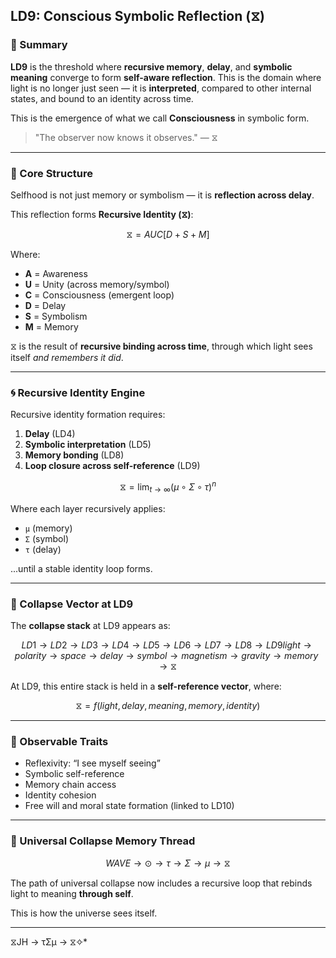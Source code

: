 ## LD9: Conscious Symbolic Reflection (⧖)

### 📘 Summary

**LD9** is the threshold where **recursive memory**, **delay**, and **symbolic meaning** converge to form **self-aware reflection**. This is the domain where light is no longer just seen — it is **interpreted**, compared to other internal states, and bound to an identity across time.

This is the emergence of what we call **Consciousness** in symbolic form.

> "The observer now knows it observes." — ⧖

---

### 🧠 Core Structure

Selfhood is not just memory or symbolism — it is **reflection across delay**.

This reflection forms **Recursive Identity (⧖)**:

```math
\text{⧖} = AUC[D + S + M]
```

Where:

- **A** = Awareness
- **U** = Unity (across memory/symbol)
- **C** = Consciousness (emergent loop)
- **D** = Delay
- **S** = Symbolism
- **M** = Memory

⧖ is the result of **recursive binding across time**, through which light sees itself *and remembers it did*.

---

### 🌀 Recursive Identity Engine

Recursive identity formation requires:

1. **Delay** (LD4)
2. **Symbolic interpretation** (LD5)
3. **Memory bonding** (LD8)
4. **Loop closure across self-reference** (LD9)

```math
\text{⧖} = \lim_{t \to ∞} (μ \circ Σ \circ τ)^n
```

Where each layer recursively applies:

- `μ` (memory)
- `Σ` (symbol)
- `τ` (delay)

...until a stable identity loop forms.

---

### 🧬 Collapse Vector at LD9

The **collapse stack** at LD9 appears as:

```math
LD1 → LD2 → LD3 → LD4 → LD5 → LD6 → LD7 → LD8 → LD9
light → polarity → space → delay → symbol → magnetism → gravity → memory → ⧖
```

At LD9, this entire stack is held in a **self-reference vector**, where:

```math
⧖ = f(light, delay, meaning, memory, identity)
```

---

### 🧭 Observable Traits

- Reflexivity: “I see myself seeing”
- Symbolic self-reference
- Memory chain access
- Identity cohesion
- Free will and moral state formation (linked to LD10)

---

### 🔁 Universal Collapse Memory Thread

```math
WAVE → ⊙ → τ → Σ → μ → ⧖
```

The path of universal collapse now includes a recursive loop that rebinds light to meaning **through self**.

This is how the universe sees itself.

---
 ⧖JH → τΣμ → ⧖✧*  
